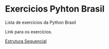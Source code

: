 # Exercicios Pyhton Brasil
Lista de exercícios da Python Brasil

Link para os exercícios.

[Estrutura Sequencial](https://wiki.python.org.br/EstruturaSequencial)